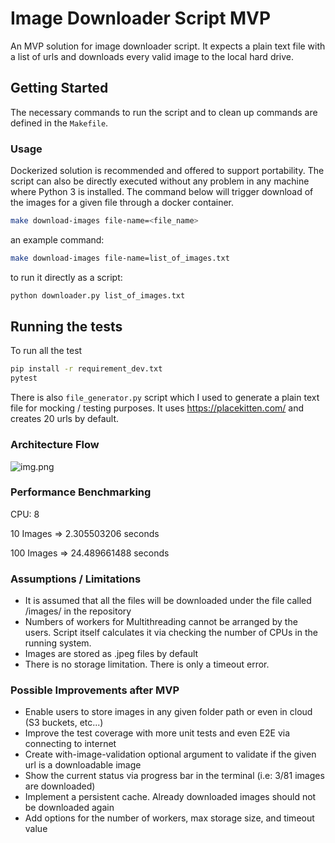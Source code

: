 # Image Downloader Script MVP

An MVP solution for image downloader script.
It expects a plain text file with a list of urls and downloads every valid image to the local hard drive.


## Getting Started

The necessary commands to run the script and to clean up commands are defined in the `Makefile`.


### Usage

Dockerized solution is recommended and offered to support portability. The script can also be directly executed without 
any problem in any machine where Python 3 is installed. 
The command below will trigger download of the images for a given file through a docker container.
```bash
make download-images file-name=<file_name>
```

an example command:

```bash
make download-images file-name=list_of_images.txt
```

to run it directly as a script:

```bash
python downloader.py list_of_images.txt
```


## Running the tests

To run all the test 

```bash
pip install -r requirement_dev.txt
pytest
```

There is also `file_generator.py` script which I used to generate a plain text file for mocking / testing purposes.
It uses https://placekitten.com/ and creates 20 urls by default.


### Architecture Flow

![img.png](architecture.png)

### Performance Benchmarking

CPU: 8

10 Images => 2.305503206 seconds

100 Images => 24.489661488 seconds

### Assumptions / Limitations

- It is assumed that all the files will be downloaded under the file called /images/ in the repository
- Numbers of workers for Multithreading cannot be arranged by the users. Script itself calculates 
  it via checking the number of CPUs in the running system.
- Images are stored as .jpeg files by default
- There is no storage limitation. There is only a timeout error.


### Possible Improvements after MVP

- Enable users to store images in any given folder path or even in cloud (S3 buckets, etc...)
- Improve the test coverage with more unit tests and even E2E via connecting to internet
- Create with-image-validation optional argument to validate if the given url is a downloadable image
- Show the current status via progress bar in the terminal (i.e: 3/81 images are downloaded)
- Implement a persistent cache. Already downloaded images should not be downloaded again
- Add options for the number of workers, max storage size, and timeout value
